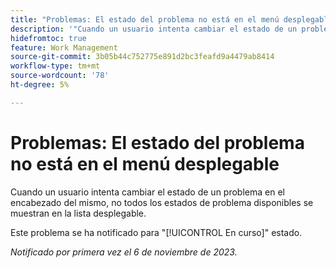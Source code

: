 ```yaml
---
title: "Problemas: El estado del problema no está en el menú desplegable"
description: '"Cuando un usuario intenta cambiar el estado de un problema en el encabezado del mismo, no se muestran todos los estados de problema disponibles en la lista desplegable".'
hidefromtoc: true
feature: Work Management
source-git-commit: 3b05b44c752775e891d2bc3feafd9a4479ab8414
workflow-type: tm+mt
source-wordcount: '78'
ht-degree: 5%

---
```



# Problemas: El estado del problema no está en el menú desplegable

Cuando un usuario intenta cambiar el estado de un problema en el encabezado del mismo, no todos los estados de problema disponibles se muestran en la lista desplegable.

Este problema se ha notificado para &quot;[!UICONTROL En curso]&quot; estado.

_Notificado por primera vez el 6 de noviembre de 2023._
